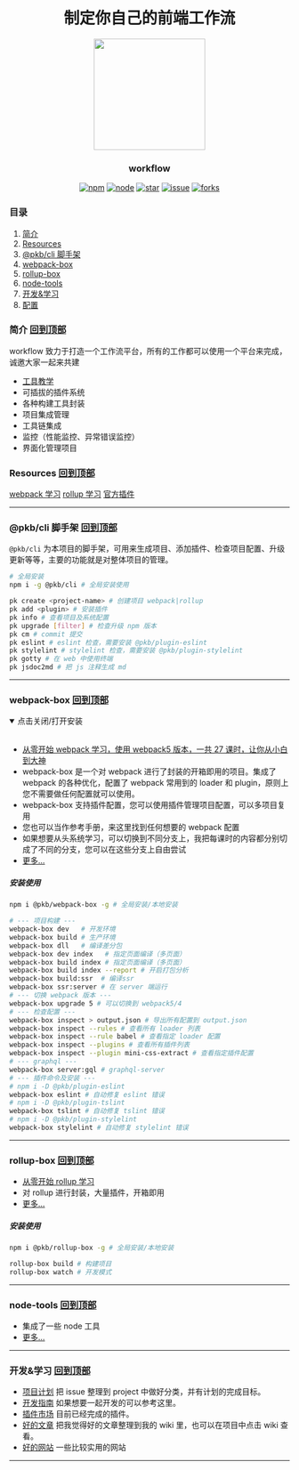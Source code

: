 <div align="center">

# 制定你自己的前端工作流

<img src="public/asset/logo-mini2.png" width="200">

### <strong>workflow</strong>

[![npm][npm]][github-url]
[![node][node]][node-url]
[![star][star]][github-url]
[![issue][issue]][issue-url]
[![forks][forks]][github-url]

<!-- [![downloads][downloads]][npm-url] -->
<a name="1_0"></a>

</div>

### 目录

1. <a href="#1_1">简介</a>
2. <a href="#1_2">Resources</a>
3. <a href="#1_3">@pkb/cli 脚手架</a>
4. <a href="#1_4">webpack-box</a>
5. <a href="#1_5">rollup-box</a>
6. <a href="#1_6">node-tools</a>
7. <a href="#1_7">开发&学习</a>
8. <a href="#1_8">配置</a>

### <a name="1_1">简介</a>  <a href="#1_0" font-size="6px">回到顶部</a>

workflow 致力于打造一个工作流平台，所有的工作都可以使用一个平台来完成，诚邀大家一起来共建

- [工具教学](./learn/)
- 可插拔的插件系统
- 各种构建工具封装
- 项目集成管理
- 工具链集成
- 监控（性能监控、异常错误监控）
- 界面化管理项目

### <a name="1_2">Resources</a>  <a href="#1_0">回到顶部</a>

[webpack 学习](./learn/webpack)
[rollup 学习](./learn/rollup)
[官方插件](./packages)

-----

### <a name="1_3">@pkb/cli 脚手架</a>  <a href="#1_0">回到顶部</a>

`@pkb/cli` 为本项目的脚手架，可用来生成项目、添加插件、检查项目配置、升级更新等等，主要的功能就是对整体项目的管理。

```bash
# 全局安装
npm i -g @pkb/cli # 全局安装使用

pk create <project-name> # 创建项目 webpack|rollup
pk add <plugin> # 安装插件
pk info # 查看项目及系统配置
pk upgrade [filter] # 检查升级 npm 版本
pk cm # commit 提交
pk eslint # eslint 检查，需要安装 @pkb/plugin-eslint
pk stylelint # stylelint 检查，需要安装 @pkb/plugin-stylelint
pk gotty # 在 web 中使用终端
pk jsdoc2md # 把 js 注释生成 md
```
----
### <a name="1_4">webpack-box</a>  <a href="#1_0">回到顶部</a>

<details open=“open”>
 <summary>点击关闭/打开安装</summary><br/>

- [从零开始 webpack 学习，使用 webpack5 版本，一共 27 课时，让你从小白到大神](./learn/webpack)
- webpack-box 是一个对 webpack 进行了封装的开箱即用的项目。集成了 webpack 的各种优化，配置了 webpack 常用到的 loader 和 plugin，原则上您不需要做任何配置就可以使用。
- webpack-box 支持插件配置，您可以使用插件管理项目配置，可以多项目复用
- 您也可以当作参考手册，来这里找到任何想要的 webpack 配置
- 如果想要从头系统学习，可以切换到不同分支上，我把每课时的内容都分别切成了不同的分支，您可以在这些分支上自由尝试
- [更多...](./packages/webpack-box/README.md)


##### 安装使用

```bash
npm i @pkb/webpack-box -g # 全局安装/本地安装

# --- 项目构建 ---
webpack-box dev   # 开发环境
webpack-box build # 生产环境
webpack-box dll   # 编译差分包
webpack-box dev index   # 指定页面编译（多页面）
webpack-box build index # 指定页面编译（多页面）
webpack-box build index --report # 开启打包分析
webpack-box build:ssr  # 编译ssr
webpack-box ssr:server # 在 server 端运行
# --- 切换 webpack 版本 ---
webpack-box upgrade 5 # 可以切换到 webpack5/4
# --- 检查配置 ---
webpack-box inspect > output.json # 导出所有配置到 output.json
webpack-box inspect --rules # 查看所有 loader 列表
webpack-box inspect --rule babel # 查看指定 loader 配置
webpack-box inspect --plugins # 查看所有插件列表
webpack-box inspect --plugin mini-css-extract # 查看指定插件配置
# --- graphql ---
webpack-box server:gql # graphql-server
# --- 插件命令及安装 ---
# npm i -D @pkb/plugin-eslint
webpack-box eslint # 自动修复 eslint 错误
# npm i -D @pkb/plugin-tslint
webpack-box tslint # 自动修复 tslint 错误
# npm i -D @pkb/plugin-stylelint
webpack-box stylelint # 自动修复 stylelint 错误
```
----

</details>

### <a name="1_5">rollup-box</a>  <a href="#1_0">回到顶部</a>

- [从零开始 rollup 学习](./learn/rollup)
- 对 rollup 进行封装，大量插件，开箱即用
- [更多...](./packages/rollup-box/README.md)

##### 安装使用

```sh
npm i @pkb/rollup-box -g # 全局安装/本地安装

rollup-box build # 构建项目
rollup-box watch # 开发模式
```

------
### <a name="1_6">node-tools</a>  <a href="#1_0">回到顶部</a>

- 集成了一些 node 工具
- [更多...](./packages/tools/README.md)

-----

### <a name="1_7">开发&学习</a>  <a href="#1_0">回到顶部</a>

- [项目计划] 把 issue 整理到 project 中做好分类，并有计划的完成目标。
- [开发指南] 如果想要一起开发的可以参考这里。
- [插件市场] 目前已经完成的插件。
- [好的文章] 把我觉得好的文章整理到我的 wiki 里，也可以在项目中点击 wiki 查看。
- [好的网站] 一些比较实用的网站

[项目计划]: https://github.com/luoxue-victor/webpack-box/projects/1
[开发指南]: ./learn/webpack/课时-25.md
[插件市场]: https://www.npmjs.com/search?q=%40pkb
[好的文章]: https://github.com/luoxue-victor/webpack-box/wiki
[好的网站]: ./learn/web.md
[npm-url]: https://www.npmjs.com/package/webpack-box
[issue-url]: https://github.com/luoxue-victor/webpack-box/issues
[node]: https://img.shields.io/node/v/webpack.svg
[node-url]: https://nodejs.org
[github-url]: https://github.com/luoxue-victor/webpack-box
[downloads]: https://img.shields.io/npm/dt/@pkb/webpack-box.svg?style=flat-square
[npm]: https://img.shields.io/npm/v/webpack.svg
[issue]: https://img.shields.io/github/issues/luoxue-victor/webpack-box
[forks]: https://img.shields.io/github/forks/luoxue-victor/webpack-box
[star]: https://img.shields.io/github/stars/luoxue-victor/webpack-box

-----
